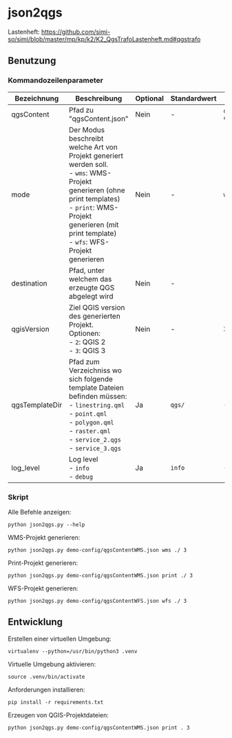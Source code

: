 json2qgs
========

Lastenheft: https://github.com/simi-so/simi/blob/master/mp/kp/k2/K2_QgsTrafoLastenheft.md#qgstrafo


Benutzung
---------

### Kommandozeilenparameter

| Bezeichnung   | Beschreibung | Optional | Standardwert | Beispiel |
|---------------|--------------|----------|--------------|----------|
| qgsContent    | Pfad zu "qgsContent.json" | Nein | - | `demo-config/qgsContentWMS.json` |
| mode          | Der Modus beschreibt welche Art von Projekt generiert werden soll.<br> - `wms`: WMS-Projekt generieren (ohne print templates) <br> - `print`: WMS-Projekt generieren (mit print template) <br> - `wfs`: WFS-Projekt generieren | Nein | - | `wms` |
| destination   | Pfad, unter welchem das erzeugte QGS abgelegt wird | Nein | - | `./` |
| qgisVersion   | Ziel QGIS version des generierten Projekt. <br> Optionen: <br> - `2`: QGIS 2 <br> - `3`: QGIS 3 | Nein | - | `3` |
| qgsTemplateDir| Pfad zum Verzeichniss wo sich folgende template Dateien befinden müssen: <br> - `linestring.qml` <br> - `point.qml` <br> - `polygon.qml` <br> - `raster.qml` <br> - `service_2.qgs` <br> - `service_3.qgs` | Ja | `qgs/` | `--qgsTemplateDir qgs/` |
| log_level     | Log level <br> - `info` <br> - `debug` | Ja | `info` | `--log_level debug` |

### Skript

Alle Befehle anzeigen:

    python json2qgs.py --help

WMS-Projekt generieren:

    python json2qgs.py demo-config/qgsContentWMS.json wms ./ 3

Print-Projekt generieren:

    python json2qgs.py demo-config/qgsContentWMS.json print ./ 3

WFS-Projekt generieren:

    python json2qgs.py demo-config/qgsContentWFS.json wfs ./ 3

Entwicklung
-----------

Erstellen einer virtuellen Umgebung:

    virtualenv --python=/usr/bin/python3 .venv

Virtuelle Umgebung aktivieren:

    source .venv/bin/activate

Anforderungen installieren:

    pip install -r requirements.txt

Erzeugen von QGIS-Projektdateien:

    python json2qgs.py demo-config/qgsContentWMS.json print . 3
